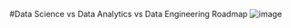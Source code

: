 #Data Science vs Data Analytics vs Data Engineering Roadmap
![image](https://github.com/rganesh203/DS-DE-DA-RoadMap-2024/assets/68594076/8be0a86d-5a82-44d9-abe1-7008986b6c3c)
